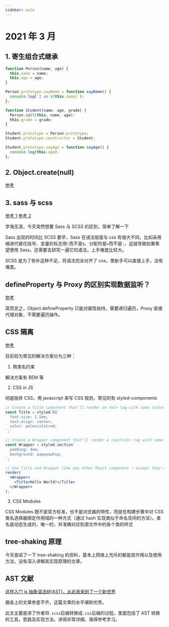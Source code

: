 ```yaml
---
sidebar: auto
---
```


# 2021 年 3 月

## 1. 寄生组合式继承

```javascript
function Person(name, age) {
  this.name = name;
  this.age = age;
}

Person.prototype.sayName = function sayName() {
  console.log(`I am ${this.name}`);
};

function Student(name, age, grade) {
  Person.call(this, name, age);
  this.grade = grade;
}

Student.prototype = Person.prototype;
Student.prototype.constructor = Student;

Student.prototype.sayAge = function sayAge() {
  console.log(this.age);
};
```

## 2. Object.create(null)

[参考](https://juejin.cn/post/6844903589815517192)

## 3. sass 与 scss

[参考 1](https://segmentfault.com/a/1190000005646206)
[参考 2](https://www.html.cn/qa/css3/15686.html)

学海无涯，今天突然想要 Sass 与 SCSS 的区别，简单了解一下

Sass 出现的时间比 SCSS 要早，Sass 在语法层面与 css 有很大不同，比如采用缩进代替花括号、变量的标志用`!`而不是`$`、分配符是`=`而不是`:`，这就导致如果希望使用 Sass，还需要去研究一遍它的语法，上手难度比较大。

SCSS 是为了弥补这种不足，将语法完全对齐了 css，使新手可以直接上手，没有难度。

## defineProperty 与 Proxy 的区别实现数据监听？

[参考](https://www.infoq.cn/article/sPCMAcrdAZQfmLbGJeGr)

简而言之，Object.defineProperty 只能对属性劫持，需要递归遍历，Proxy 直接代理对象，不需要遍历操作。

## CSS 隔离

[参考](https://www.cnblogs.com/xiaohuochai/p/8537959.html)

目前较为常见的解决方案分为三种：

1. 用类名约束

解决方案有 BEM 等

2. CSS in JS

彻底抛弃 CSS，用 javascript 来写 CSS 规则，常见的有 styled-components

```jsx
// Create a Title component that'll render an <h1> tag with some styles
const Title = styled.h1`
  font-size: 1.5em;
  text-align: center;
  color: palevioletred;
`;

// Create a Wrapper component that'll render a <section> tag with some styles
const Wrapper = styled.section`
  padding: 4em;
  background: papayawhip;
`;

// Use Title and Wrapper like any other React component – except they're styled!
render(
  <Wrapper>
    <Title>Hello World!</Title>
  </Wrapper>
);
```

3. CSS Modules

CSS Modules 既不是官方标准，也不是浏览器的特性，而是在构建步骤中对 CSS 类名选择器限定作用域的一种方式（通过 hash 实现类似于命名空间的方法）。类名是动态生成的，唯一的，并准确对应到源文件中的各个类的样式

## tree-shaking 原理

今天查阅了一下 tree-shaking 的资料，基本上网络上充斥的都是其作用以及使用方法，没有深入讲解其实现原理的文章。

## AST 文献

[这样入门 js 抽象语法树(AST)，从此我来到了一个新世界](https://juejin.cn/post/6942016231214055454?utm_source=gold_browser_extension)

掘金上的文章参差不齐，这篇文章的水平堪称优秀。

此文主要是讲了作者将`.scss`后缀转换成`.css`后缀的过程，里面包括了 AST 转换的工具，思路及实现方法。讲得非常详细，值得参考学习。
